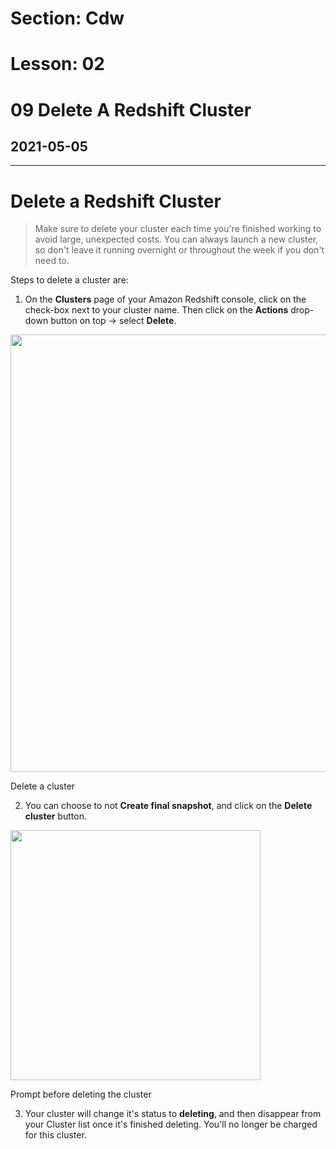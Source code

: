 # Section: Cdw
# Lesson: 02
# 09 Delete A Redshift Cluster
## 2021-05-05
---

<div class="_main--content-container--ILkoI"><div><div class="index--container--2OwOl"><div class="index--atom--lmAIo layout--content--3Smmq"><div class="ltr"><div class="index-module--markdown--2MdcR ureact-markdown "><h1 id="delete-a-redshift-cluster">Delete a Redshift Cluster</h1>
<blockquote>
<p>Make sure to delete your cluster each time you're finished working to avoid large, unexpected costs. You can always launch a new cluster, so don't leave it running overnight or throughout the week if you don't need to.</p>
</blockquote>
<p>Steps to delete a cluster are:</p>
<ol>
<li>On the <strong>Clusters</strong> page of your Amazon Redshift console, click on the check-box next to your cluster name. Then click on the <strong>Actions</strong> drop-down button on top → select <strong>Delete</strong>.</li>
</ol>
</div></div><span></span></div></div></div><div><div class="index--container--2OwOl"><div class="index--atom--lmAIo layout--content--3Smmq"><div><div role="button" tabindex="0" aria-label="Show Image Fullscreen" class="image-atom--image-atom--1XDdu"><div class="image-atom-content--CDPca"><div class="image-and-annotations-container--1U01s"><img class="image--26lOQ" src="https://video.udacity-data.com/topher/2021/March/605db994_screenshot-2021-03-26-at-4.06.53-pm/screenshot-2021-03-26-at-4.06.53-pm.png" alt="" width="700px"></div><div class="caption--2IK-Y"><div class="index-module--markdown--2MdcR ureact-markdown "><p>Delete a cluster</p>
</div></div></div></div></div><span></span></div></div></div><div><div class="index--container--2OwOl"><div class="index--atom--lmAIo layout--content--3Smmq"><div class="ltr"><div class="index-module--markdown--2MdcR ureact-markdown "><ol start="2">
<li>You can choose to not <strong>Create final snapshot</strong>, and click on the <strong>Delete cluster</strong> button.</li>
</ol>
</div></div><span></span></div></div></div><div><div class="index--container--2OwOl"><div class="index--atom--lmAIo layout--content--3Smmq"><div><div role="button" tabindex="0" aria-label="Show Image Fullscreen" class="image-atom--image-atom--1XDdu"><div class="image-atom-content--CDPca"><div class="image-and-annotations-container--1U01s"><img class="image--26lOQ" src="https://video.udacity-data.com/topher/2021/March/605dba3e_screenshot-2021-03-26-at-4.10.50-pm/screenshot-2021-03-26-at-4.10.50-pm.png" alt="" width="400px"></div><div class="caption--2IK-Y"><div class="index-module--markdown--2MdcR ureact-markdown "><p>Prompt before deleting the cluster</p>
</div></div></div></div></div><span></span></div></div></div><div><div class="index--container--2OwOl"><div class="index--atom--lmAIo layout--content--3Smmq"><div class="ltr"><div class="index-module--markdown--2MdcR ureact-markdown "><ol start="3">
<li>Your cluster will change it's status to <strong>deleting</strong>, and then disappear from your Cluster list once it's finished deleting. You'll no longer be charged for this cluster.</li>
</ol>
</div></div><span></span></div></div></div></div>